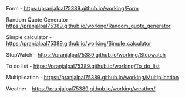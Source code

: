 Form -  https://pranjalpal75389.github.io/working/Form

Random Quote Generator -  https://pranjalpal75389.github.io/working/Random_quote_generator

Simple calculator -  https://pranjalpal75389.github.io/working/Simple_calculator

StopWatch -  https://pranjalpal75389.github.io/working/Stopwatch

To do list -  https://pranjalpal75389.github.io/working/To_do_list

Multiplication -  https://pranjalpal75389.github.io/working/Multiplication

Weather - https://pranjalpal75389.github.io/working/weather/
